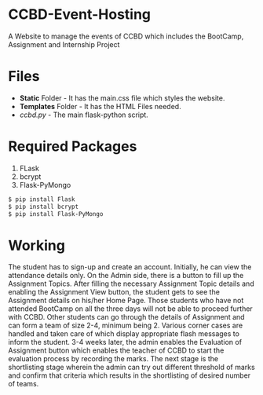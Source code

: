 # CCBD-Event-Hosting
A Website to manage the events of CCBD which includes the BootCamp, Assignment and Internship Project
# Files
- **Static** Folder - It has the main.css file which styles the website.
- **Templates** Folder - It has the HTML Files needed.
- *ccbd.py* - The main flask-python script.
# Required Packages
1. FLask
2. bcrypt
3. Flask-PyMongo
```sh
$ pip install Flask
$ pip install bcrypt
$ pip install Flask-PyMongo
```
# Working
The student has to sign-up and create an account. Initially, he can view the attendance details only. On the Admin side, there is a button to fill up the Assignment Topics. After filling the necessary Assignment Topic details and enabling the Assignment View button, the student gets to see the Assignment details on his/her Home Page. Those students who have not attended BootCamp on all the three days will not be able to proceed further with CCBD. Other students can go through the details of Assignment and can form a team of size 2-4, minimum being 2. Various corner cases are handled and taken care of which display appropriate flash messages to inform the student. 3-4 weeks later, the admin enables the Evaluation of Assignment button which enables the teacher of CCBD to start the evaluation process by recording the marks. The next stage is the shortlisting stage wherein the admin can try out different threshold of marks and confirm that criteria which results in the shortlisting of desired number of teams. 
